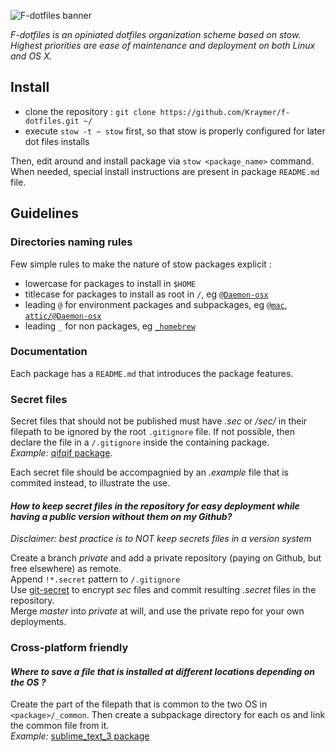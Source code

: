 ![F-dotfiles banner](https://raw.githubusercontent.com/Kraymer/bulkdata/master/F-dotfiles/banner.png)

*F-dotfiles is an opiniated dotfiles organization scheme based on stow.   
Highest priorities are ease of maintenance and deployment on both Linux and OS X.*

## Install

- clone the repository : `git clone https://github.com/Kraymer/f-dotfiles.git ~/`  
- execute `stow -t ~ stow` first, so that stow is properly configured for later dot files installs

Then, edit around and install package via `stow <package_name>` command.  
When needed, special install instructions are present in package `README.md` file.

## Guidelines

### Directories naming rules

Few simple rules to make the nature of stow packages explicit :

- lowercase for packages to install in `$HOME`
- titlecase for packages to install as root in `/`, eg
  [`@Daemon-osx`](https://github.com/Kraymer/F-dotfiles/blob/master/attic/@Daemon-osx)
- leading `@` for environment packages and subpackages, eg
  [`@mac`](https://github.com/Kraymer/F-dotfiles/blob/master/%40mac/), [`attic/@Daemon-osx`](https://github.com/Kraymer/F-dotfiles/blob/master/attic/@Daemon-osx)
- leading `_` for non packages, eg [`_homebrew`](https://github.com/Kraymer/F-dotfiles/blob/master/_homebrew)

### Documentation

Each package has a `README.md` that introduces the package features.

### Secret files

Secret files that should not be published must have *.sec* or */sec/* in their filepath to be ignored by the root
`.gitignore` file. If not possible, then declare the file in a `/.gitignore` inside the containing package.  
*Example:* [qifqif package](https://github.com/Kraymer/F-dotfiles/tree/master/qifqif).

Each secret file should be accompagnied by an *.example* file that is commited instead, to illustrate the use.  

#### *How to keep secret files in the repository for easy deployment while having a public version without them on my Github?*

*Disclaimer: best practice is to NOT keep secrets files in a version system*

Create a branch *private* and add a private repository (paying on Github, but free elsewhere) as remote.  
Append `!*.secret` pattern to `/.gitignore`  
Use [git-secret](https://sobolevn.github.io/git-secret/#usage) to encrypt *sec* files and commit resulting *.secret* files in the repository.  
Merge *master* into *private* at will, and use the private repo for your own deployments.

### Cross-platform friendly

#### *Where to save a file that is installed at different locations depending on the OS ?*

Create the part of the filepath that is common to the two OS in `<package>/_common`. Then create a subpackage directory for each os and link the common file from it.  
*Example:* [sublime_text_3 package](https://github.com/Kraymer/F-dotfiles/tree/master/sublime_text_3/%40linux/.config/sublime-text-3)
